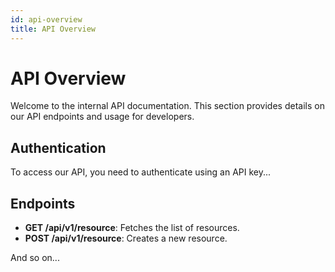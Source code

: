 ```yaml
---
id: api-overview
title: API Overview
---
```


# API Overview

Welcome to the internal API documentation. This section provides details on our API endpoints and usage for developers.

## Authentication

To access our API, you need to authenticate using an API key...

## Endpoints

- **GET /api/v1/resource**: Fetches the list of resources.
- **POST /api/v1/resource**: Creates a new resource.

And so on...
